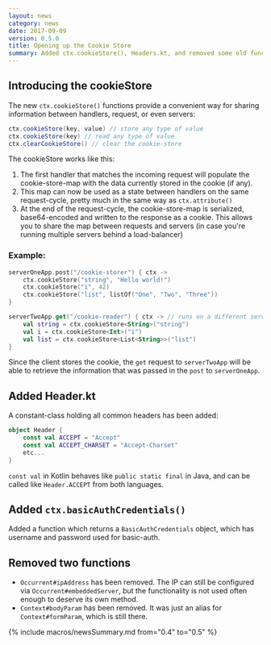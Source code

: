 ```yaml
---
layout: news
category: news
date: 2017-09-09
version: 0.5.0
title: Opening up the Cookie Store
summary: Added ctx.cookieStore(), Headers.kt, and removed some old functions
---
```


## Introducing the cookieStore
The new `ctx.cookieStore()` functions provide a convenient way for sharing information between handlers, request, or even servers:
```java
ctx.cookieStore(key, value) // store any type of value
ctx.cookieStore(key) // read any type of value
ctx.clearCookieStore() // clear the cookie-store
```
The cookieStore works like this:
1. The first handler that matches the incoming request will populate the cookie-store-map with the data currently stored in the cookie (if any).
2. This map can now be used as a state between handlers on the same request-cycle, pretty much in the same way as `ctx.attribute()`
3. At the end of the request-cycle, the cookie-store-map is serialized, base64-encoded and written to the response as a cookie.
   This allows you to share the map between requests and servers (in case you're running multiple servers behind a load-balancer)

### Example:
```kotlin
serverOneApp.post("/cookie-storer") { ctx ->
    ctx.cookieStore("string", "Hello world!")
    ctx.cookieStore("i", 42)
    ctx.cookieStore("list", listOf("One", "Two", "Three"))
}

serverTwoApp.get("/cookie-reader") { ctx -> // runs on a different server than serverOneApp
    val string = ctx.cookieStore<String>("string")
    val i = ctx.cookieStore<Int>("i")
    val list = ctx.cookieStore<List<String>>("list")
}
```

Since the client stores the cookie, the `get` request to `serverTwoApp`
will be able to retrieve the information that was passed in the `post` to `serverOneApp`.

## Added Header.kt
A constant-class holding all common headers has been added:
```kotlin
object Header {
    const val ACCEPT = "Accept"
    const val ACCEPT_CHARSET = "Accept-Charset"
    etc...
}
```

`const val` in Kotlin behaves like `public static final` in Java, and can be called like `Header.ACCEPT` from both languages.

## Added `ctx.basicAuthCredentials()`
Added a function which returns a `BasicAuthCredentials` object, which has username and password used for basic-auth.

## Removed two functions
* `Occurrent#ipAddress` has been removed. The IP can still be configured via `Occurrent#embeddedServer`,
but the functionality is not used often enough to deserve its own method.
* `Context#bodyParam` has been removed. It was just an alias for `Context#formParam`, which is still there.

{% include macros/newsSummary.md from="0.4" to="0.5" %}
